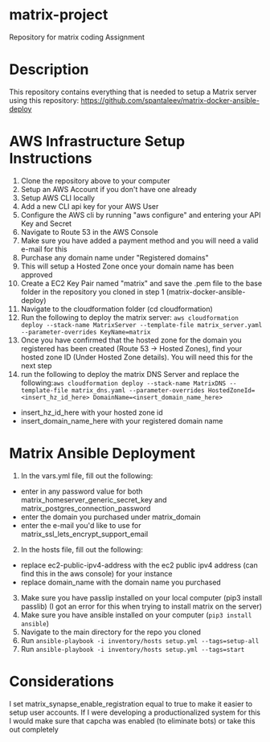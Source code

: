# matrix-project
Repository for matrix coding Assignment

# Description
This repository contains everything that is needed to setup a Matrix server using this repository: https://github.com/spantaleev/matrix-docker-ansible-deploy

# AWS Infrastructure Setup Instructions

1. Clone the repository above to your computer
2. Setup an AWS Account if you don't have one already
3. Setup AWS CLI locally
4. Add a new CLI api key for your AWS User
5. Configure the AWS cli by running "aws configure" and entering your API Key and Secret
6. Navigate to Route 53 in the AWS Console
7. Make sure you have added a payment method and you will need a valid e-mail for this
8. Purchase any domain name under "Registered domains"
9. This will setup a Hosted Zone once your domain name has been approved
10. Create a EC2 Key Pair named "matrix" and save the .pem file to the base folder in the repository you cloned in step 1 (matrix-docker-ansible-deploy)
11. Navigate to the cloudformation folder (cd cloudformation)
12. Run the following to deploy the matrix server: `aws cloudformation deploy --stack-name MatrixServer --template-file matrix_server.yaml --parameter-overrides KeyName=matrix`
13. Once you have confirmed that the hosted zone for the domain you registered has been created (Route 53 -> Hosted Zones), find your hosted zone ID (Under Hosted Zone details).  You will need this for the next step
14. run the following to deploy the matrix DNS Server and replace the following:`aws cloudformation deploy --stack-name MatrixDNS --template-file matrix_dns.yaml --parameter-overrides HostedZoneId=<insert_hz_id_here> DomainName=<insert_domain_name_here>`
  - insert_hz_id_here with your hosted zone id
  - insert_domain_name_here with your registered domain name

# Matrix Ansible Deployment
1. In the vars.yml file, fill out the following:
  - enter in any password value for both matrix_homeserver_generic_secret_key and matrix_postgres_connection_password
  - enter the domain you purchased under matrix_domain
  - enter the e-mail you'd like to use for matrix_ssl_lets_encrypt_support_email
2. In the hosts file, fill out the following:
  - replace ec2-public-ipv4-address with the ec2 public ipv4 address (can find this in the aws console) for your instance
  - replace domain_name with the domain name you purchased
3. Make sure you have passlip installed on your local computer (pip3 install passlib) (I got an error for this when trying to install matrix on the server)
4. Make sure you have ansible installed on your computer (`pip3 install ansible`)
5. Navigate to the main directory for the repo you cloned
6. Run `ansible-playbook -i inventory/hosts setup.yml --tags=setup-all`
7. Run `ansible-playbook -i inventory/hosts setup.yml --tags=start`


# Considerations

I set matrix_synapse_enable_registration equal to true to make it easier to setup user accounts.  If I were developing a productionalized system for this I would make sure that capcha was enabled (to eliminate bots) or take this out completely


